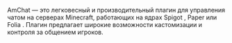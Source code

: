 AmChat — это легковесный и производительный плагин для управления чатом на серверах Minecraft, работающих на ядрах Spigot , Paper или Folia . Плагин предлагает широкие возможности кастомизации и контроля за общением игроков.

